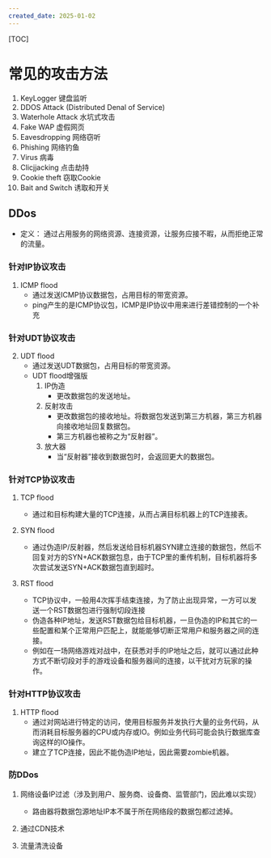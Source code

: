 ```yaml
---
created_date: 2025-01-02
---
```


[TOC]

# 常见的攻击方法
1. KeyLogger 键盘监听
2. DDOS Attack (Distributed Denal of Service)
3. Waterhole Attack 水坑式攻击
4. Fake WAP 虚假网页
5. Eavesdropping 网络窃听
6. Phishing 网络钓鱼
7. Virus 病毒
8. Clicjjacking 点击劫持
9. Cookie theft 窃取Cookie
10. Bait and Switch 诱取和开关

## DDos
- 定义： 通过占用服务的网络资源、连接资源，让服务应接不暇，从而拒绝正常的流量。
### 针对IP协议攻击
1. ICMP flood
    - 通过发送ICMP协议数据包，占用目标的带宽资源。
    - ping产生的是ICMP协议包，ICMP是IP协议中用来进行差错控制的一个补充

### 针对UDT协议攻击
2. UDT flood
    - 通过发送UDT数据包，占用目标的带宽资源。
    - UDT flood增强版
        1. IP伪造
            - 更改数据包的发送地址。
        2. 反射攻击
            - 更改数据包的接收地址。将数据包发送到第三方机器，第三方机器向接收地址回复数据包。
            - 第三方机器也被称之为“反射器”。
        3. 放大器
            - 当“反射器”接收到数据包时，会返回更大的数据包。

### 针对TCP协议攻击
1. TCP flood
    - 通过和目标构建大量的TCP连接，从而占满目标机器上的TCP连接表。

2. SYN flood
    - 通过伪造IP/反射器，然后发送给目标机器SYN建立连接的数据包，然后不回复对方的SYN+ACK数据包息，由于TCP里的重传机制，目标机器将多次尝试发送SYN+ACK数据包直到超时。

3. RST flood
    - TCP协议中，一般用4次挥手结束连接，为了防止出现异常，一方可以发送一个RST数据包进行强制切段连接
    - 伪造各种IP地址，发送RST数据包给目标机器，一旦伪造的IP和其它的一些配置和某个正常用户匹配上，就能能够切断正常用户和服务器之间的连接。
    - 例如在一场网络游戏对战中，在获悉对手的IP地址之后，就可以通过此种方式不断切段对手的游戏设备和服务器间的连接，以干扰对方玩家的操作。

### 针对HTTP协议攻击
1. HTTP flood
    - 通过对网站进行特定的访问，使用目标服务并发执行大量的业务代码，从而消耗目标服务器的CPU或内存或IO。例如业务代码可能会执行数据库查询这样的IO操作。
    - 建立了TCP连接，因此不能伪造IP地址，因此需要zombie机器。

### 防DDos
1. 网络设备IP过滤（涉及到用户、服务商、设备商、监管部门，因此难以实现）
    - 路由器将数据包源地址IP本不属于所在网络段的数据包都过滤掉。

2. 通过CDN技术

3. 流量清洗设备

